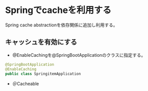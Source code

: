 # Springでcacheを利用する
Spring cache abstractionを依存関係に追加し利用する。

## キャッシュを有効にする
* @EnableCachingを@SpringBootApplicationのクラスに指定する。
~~~ java
@SpringBootApplication
@EnableCaching
public class SpringitemApplication
~~~

* ＠Cacheable

